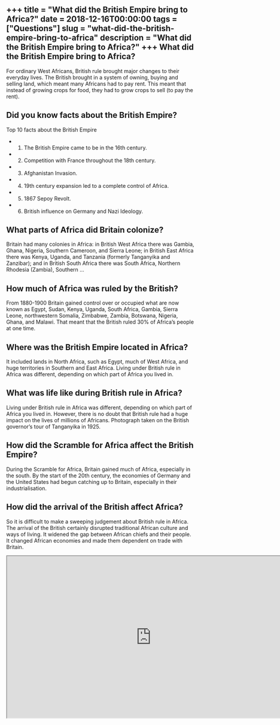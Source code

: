 +++
title = "What did the British Empire bring to Africa?"
date = 2018-12-16T00:00:00
tags = ["Questions"]
slug = "what-did-the-british-empire-bring-to-africa"
description = "What did the British Empire bring to Africa?"
+++
What did the British Empire bring to Africa?
--------------------------------------------

For ordinary West Africans, British rule brought major changes to their everyday lives. The British brought in a system of owning, buying and selling land, which meant many Africans had to pay rent. This meant that instead of growing crops for food, they had to grow crops to sell (to pay the rent).

Did you know facts about the British Empire?
--------------------------------------------

Top 10 facts about the British Empire

- 1) The British Empire came to be in the 16th century.
- 2) Competition with France throughout the 18th century.
- 3) Afghanistan Invasion.
- 4) 19th century expansion led to a complete control of Africa.
- 5) 1867 Sepoy Revolt.
- 6) British influence on Germany and Nazi Ideology.

What parts of Africa did Britain colonize?
------------------------------------------

Britain had many colonies in Africa: in British West Africa there was Gambia, Ghana, Nigeria, Southern Cameroon, and Sierra Leone; in British East Africa there was Kenya, Uganda, and Tanzania (formerly Tanganyika and Zanzibar); and in British South Africa there was South Africa, Northern Rhodesia (Zambia), Southern …

How much of Africa was ruled by the British?
--------------------------------------------

From 1880-1900 Britain gained control over or occupied what are now known as Egypt, Sudan, Kenya, Uganda, South Africa, Gambia, Sierra Leone, northwestern Somalia, Zimbabwe, Zambia, Botswana, Nigeria, Ghana, and Malawi. That meant that the British ruled 30% of Africa’s people at one time.

Where was the British Empire located in Africa?
-----------------------------------------------

It included lands in North Africa, such as Egypt, much of West Africa, and huge territories in Southern and East Africa. Living under British rule in Africa was different, depending on which part of Africa you lived in.

What was life like during British rule in Africa?
-------------------------------------------------

Living under British rule in Africa was different, depending on which part of Africa you lived in. However, there is no doubt that British rule had a huge impact on the lives of millions of Africans. Photograph taken on the British governor’s tour of Tanganyika in 1925.

How did the Scramble for Africa affect the British Empire?
----------------------------------------------------------

During the Scramble for Africa, Britain gained much of Africa, especially in the south. By the start of the 20th century, the economies of Germany and the United States had begun catching up to Britain, especially in their industrialisation.

How did the arrival of the British affect Africa?
-------------------------------------------------

So it is difficult to make a sweeping judgement about British rule in Africa. The arrival of the British certainly disrupted traditional African culture and ways of living. It widened the gap between African chiefs and their people. It changed African economies and made them dependent on trade with Britain.

<iframe allow="accelerometer; autoplay; clipboard-write; encrypted-media; gyroscope; picture-in-picture" allowfullscreen="" class="__youtube_prefs__  epyt-is-override  no-lazyload" data-no-lazy="1" data-origheight="433" data-origwidth="770" data-skipgform_ajax_framebjll="" height="433" id="_ytid_12781" loading="lazy" src="https://www.youtube.com/embed/_lHbuchL878?enablejsapi=1&autoplay=0&cc_load_policy=0&cc_lang_pref=&iv_load_policy=1&loop=0&modestbranding=0&rel=1&fs=1&playsinline=0&autohide=2&theme=dark&color=red&controls=1&" title="YouTube player" width="770"></iframe>
